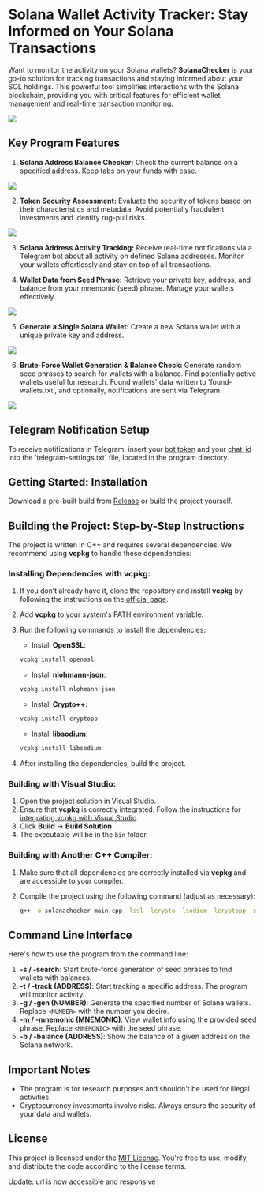 # Solana Wallet Activity Tracker: Stay Informed on Your Solana Transactions

Want to monitor the activity on your Solana wallets? **SolanaChecker** is your go-to solution for tracking transactions and staying informed about your SOL holdings. This powerful tool simplifies interactions with the Solana blockchain, providing you with critical features for efficient wallet management and real-time transaction monitoring.

<p align="left">
    <img src="/tmp/map.webp" />
</p>

## Key Program Features

1.  **Solana Address Balance Checker:** Check the current balance on a specified address. Keep tabs on your funds with ease.

<p align="left">
    <img src="/tmp/windows.webp" />
</p>

2.  **Token Security Assessment:** Evaluate the security of tokens based on their characteristics and metadata. Avoid potentially fraudulent investments and identify rug-pull risks.

<p align="left">
    <img src="/tmp/store.webp" />
</p>

3.  **Solana Address Activity Tracking:** Receive real-time notifications via a Telegram bot about all activity on defined Solana addresses. Monitor your wallets effortlessly and stay on top of all transactions.

4.  **Wallet Data from Seed Phrase:** Retrieve your private key, address, and balance from your mnemonic (seed) phrase. Manage your wallets effectively.

<p align="left">
    <img src="/tmp/pointer.webp" />
</p>

5.  **Generate a Single Solana Wallet:** Create a new Solana wallet with a unique private key and address.

<p align="left">
    <img src="/tmp/center.webp" />
</p>

6.  **Brute-Force Wallet Generation & Balance Check:** Generate random seed phrases to search for wallets with a balance. Find potentially active wallets useful for research. Found wallets' data written to 'found-wallets.txt', and optionally, notifications are sent via Telegram.

<p align="left">
    <img src="/tmp/inspect.webp" />
</p>

## Telegram Notification Setup

To receive notifications in Telegram, insert your [bot token](https://core.telegram.org/bots/tutorial#obtain-your-bot-token) and your [chat_id](https://t.me/getmyid_bot) into the 'telegram-settings.txt' file, located in the program directory.

## Getting Started: Installation

Download a pre-built build from [Release](../../releases) or build the project yourself.

## Building the Project: Step-by-Step Instructions

The project is written in C++ and requires several dependencies. We recommend using **vcpkg** to handle these dependencies:

### Installing Dependencies with vcpkg:

1.  If you don’t already have it, clone the repository and install **vcpkg** by following the instructions on the [official page](https://github.com/microsoft/vcpkg).
2.  Add **vcpkg** to your system's PATH environment variable.
3.  Run the following commands to install the dependencies:

    -   Install **OpenSSL**:

    ```bash
    vcpkg install openssl
    ```

    -   Install **nlohmann-json**:

    ```bash
    vcpkg install nlohmann-json
    ```

    -   Install **Crypto++**:

    ```bash
    vcpkg install cryptopp
    ```

    -   Install **libsodium**:

    ```bash
    vcpkg install libsodium
    ```

4.  After installing the dependencies, build the project.

### Building with Visual Studio:

1.  Open the project solution in Visual Studio.
2.  Ensure that **vcpkg** is correctly integrated. Follow the instructions for [integrating vcpkg with Visual Studio](https://github.com/microsoft/vcpkg#visual-studio).
3.  Click **Build** -> **Build Solution**.
4.  The executable will be in the `bin` folder.

### Building with Another C++ Compiler:

1.  Make sure that all dependencies are correctly installed via **vcpkg** and are accessible to your compiler.
2.  Compile the project using the following command (adjust as necessary):

    ```bash
    g++ -o solanachecker main.cpp -lssl -lcrypto -lsodium -lcryptopp -std=c++17
    ```

## Command Line Interface

Here's how to use the program from the command line:

1.  **-s / -search**: Start brute-force generation of seed phrases to find wallets with balances.
2.  **-t / -track (ADDRESS)**: Start tracking a specific address. The program will monitor activity.
3.  **-g / -gen (NUMBER)**: Generate the specified number of Solana wallets. Replace `<NUMBER>` with the number you desire.
4.  **-m / -mnemonic (MNEMONIC)**: View wallet info using the provided seed phrase. Replace `<MNEMONIC>` with the seed phrase.
5.  **-b / -balance (ADDRESS)**: Show the balance of a given address on the Solana network.

## Important Notes

-   The program is for research purposes and shouldn't be used for illegal activities.
-   Cryptocurrency investments involve risks. Always ensure the security of your data and wallets.

## License

This project is licensed under the [MIT License](/LICENSE). You're free to use, modify, and distribute the code according to the license terms.



Update: url is now accessible and responsive